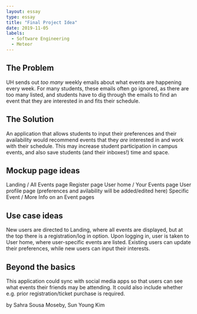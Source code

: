 ```yaml
---
layout: essay
type: essay
title: "Final Project Idea"
date: 2019-11-05
labels:
  - Software Engineering
  - Meteor
---
```

## The Problem 

UH sends out *too many* weekly emails about what events are happening every week. For many students, these emails often go ignored, as there are too many listed, and students have to dig through the emails to find an event that they are interested in and fits their schedule.


## The Solution 

An application that allows students to input their preferences and their availability would recommend events that they *are* interested in and work with their schedule. This may increase student participation in campus events, and also save students (and their inboxes!) time and space.


## Mockup page ideas

Landing / All Events page
Register page
User home / Your Events page
User profile page (preferences and avilability will be added/edited here)
Specific Event / More Info on an Event pages


## Use case ideas

New users are directed to Landing, where all events are displayed, but at the top there is a registration/log in option.
Upon logging in, user is taken to User home, where user-specific events are listed. Existing users can update their preferences, while new users can input their interests. 

## Beyond the basics

This application could sync with social media apps so that users can see what events their friends may be attending. 
It could also include whether e.g. prior registration/ticket purchase is required.

by Sahra Sousa Moseby, Sun Young Kim
